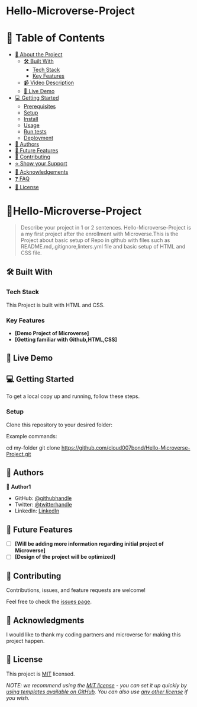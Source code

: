 # Hello-Microverse-Project
# 📗 Table of Contents

- [📖 About the Project](#about-project)
  - [🛠 Built With](#built-with)
    - [Tech Stack](#tech-stack)
    - [Key Features](#key-features)
  - [📹 Video Description](#Video-Description)
  - [🚀 Live Demo](#live-demo)
- [💻 Getting Started](#getting-started)
  - [Prerequisites](#Prerequisites)
  - [Setup](#setup)
  - [Install](#Install)
  - [Usage](#Usage)
  - [Run tests](#Run-tests)
  - [Deployment](#Deployment)
- [👥 Authors](#authors)
- [🔭 Future Features](#future-features)
- [🤝 Contributing](#contributing)
- [⭐ Show your Support](#Show-your-support)
- [🙏 Acknowledgements](#acknowledgements)
- [❓ FAQ](#FAQ)
- [📝 License](#license)

# 📖Hello-Microverse-Project

> Describe your project in 1 or 2 sentences.
Hello-Microverse-Project is a my first project after the enrollment with Microverse.This is the Project about basic setup of Repo in github with files such as README.md,.gitignore,linters.yml file and basic setup of HTML and CSS file.

## 🛠 Built With <a name="built-with"></a>

### Tech Stack <a name="tech-stack"></a>

This Project is built with HTML and CSS.

<!-- Features -->

### Key Features <a name="key-features"></a>

- **[Demo Project of Microverse]**
- **[Getting familiar with Github,HTML,CSS]**

<!-- LIVE DEMO -->

## 🚀 Live Demo <a name="live-demo"></a>

<!-- GETTING STARTED -->

## 💻 Getting Started <a name="getting-started"></a>

To get a local copy up and running, follow these steps.

### Setup

Clone this repository to your desired folder:

Example commands:

  cd my-folder
  git clone https://github.com/cloud007bond/Hello-Microverse-Project.git

## 👥 Authors <a name="authors"></a>

👤 **Author1**

- GitHub: [@githubhandle](https://github.com/clouod007bond)
- Twitter: [@twitterhandle](https://twitter.com/ezinwacharles)
- LinkedIn: [LinkedIn](https://www.linkedin.com/in/ezinwa-charles-4401aa28/)

## 🔭 Future Features <a name="future-features"></a>

- [ ] **[Will be adding more information regarding initial project of Microverse]**
- [ ] **[Design of the project will be optimized]**

## 🤝 Contributing <a name="contributing"></a>

Contributions, issues, and feature requests are welcome!

Feel free to check the [issues page](../../issues/).

## 🙏 Acknowledgments <a name="acknowledgements"></a>

I would like to thank my coding partners and microverse for making this project happen.

## 📝 License <a name="license"></a>

This project is [MIT](./LICENSE) licensed.

_NOTE: we recommend using the [MIT license](https://choosealicense.com/licenses/mit/) - you can set it up quickly by [using templates available on GitHub](https://docs.github.com/en/communities/setting-up-your-project-for-healthy-contributions/adding-a-license-to-a-repository). You can also use [any other license](https://choosealicense.com/licenses/) if you wish._

